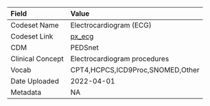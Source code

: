 |Field            |Value                            |
|:----------------|:--------------------------------|
|Codeset Name     |Electrocardiogram (ECG)          |
|Codeset Link     |[px_ecg](https://github.com/PEDSnet/Variable-Dictionary/blob/main/procedures/px_ecg.csv)|
|CDM              |PEDSnet                          |
|Clinical Concept |Electrocardiogram procedures     |
|Vocab            |CPT4,HCPCS,ICD9Proc,SNOMED,Other |
|Date Uploaded    |2022-04-01                       |
|Metadata         |NA                               |
